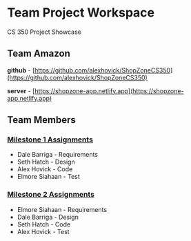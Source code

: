 # Team Project Workspace

CS 350 Project Showcase

## Team Amazon

**github** - [https://github.com/alexhovick/ShopZoneCS350](https://github.com/alexhovick/ShopZoneCS350)

**server** -  [https://shopzone-app.netlify.app](https://shopzone-app.netlify.app)

## Team Members


### [Milestone 1 Assignments](2/1)

- Dale Barriga - Requirements
- Seth Hatch - Design
- Alex Hovick - Code
- Elmore Siahaan - Test


### [Milestone 2 Assignments](2/2)

- Elmore Siahaan - Requirements
- Dale Barriga - Design
- Seth Hatch - Code
- Alex Hovick - Test
